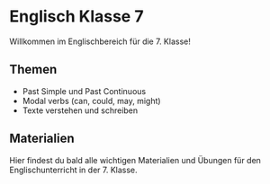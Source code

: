 # Englisch Klasse 7

Willkommen im Englischbereich für die 7. Klasse!

## Themen

- Past Simple und Past Continuous
- Modal verbs (can, could, may, might)
- Texte verstehen und schreiben

## Materialien

Hier findest du bald alle wichtigen Materialien und Übungen für den Englischunterricht in der 7. Klasse.

